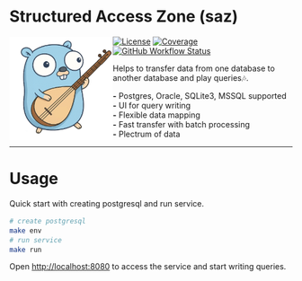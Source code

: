 # Structured Access Zone (saz)

<img align="left" src="saz.png" alt="saz" width="184">

[![License](https://img.shields.io/github/license/worldline-go/saz?color=red&style=flat-square)](https://raw.githubusercontent.com/worldline-go/saz/main/LICENSE)
[![Coverage](https://img.shields.io/sonar/coverage/worldline-go_saz?logo=sonarcloud&server=https%3A%2F%2Fsonarcloud.io&style=flat-square)](https://sonarcloud.io/summary/overall?id=worldline-go_saz)
[![GitHub Workflow Status](https://img.shields.io/github/actions/workflow/status/worldline-go/saz/test.yml?branch=main&logo=github&style=flat-square&label=ci)](https://github.com/worldline-go/saz/actions)

Helps to transfer data from one database to another database and play queries🎶.

__-__ Postgres, Oracle, SQLite3, MSSQL supported  
__-__ UI for query writing  
__-__ Flexible data mapping  
__-__ Fast transfer with batch processing  
__-__ Plectrum of data  

<hr>

# Usage

Quick start with creating postgresql and run service.

```sh
# create postgresql
make env
# run service
make run
```

Open [http://localhost:8080](http://localhost:8080) to access the service and start writing queries.
